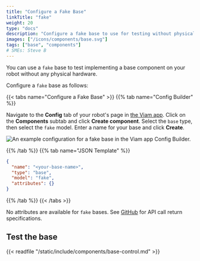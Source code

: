 ```yaml
---
title: "Configure a Fake Base"
linkTitle: "fake"
weight: 20
type: "docs"
description: "Configure a fake base to use for testing without physical hardware."
images: ["/icons/components/base.svg"]
tags: ["base", "components"]
# SMEs: Steve B
---
```


You can use a `fake` base to test implementing a base component on your robot without any physical hardware.

Configure a `fake` base as follows:

{{< tabs name="Configure a Fake Base" >}}
{{% tab name="Config Builder" %}}

Navigate to the **Config** tab of your robot's page in [the Viam app](https://app.viam.com).
Click on the **Components** subtab and click **Create component**.
Select the `base` type, then select the `fake` model.
Enter a name for your base and click **Create**.

![An example configuration for a fake base in the Viam app Config Builder.](/components/base/fake-base-ui-config.png)

{{% /tab %}}
{{% tab name="JSON Template" %}}

```json {class="line-numbers linkable-line-numbers"}
{
  "name": "<your-base-name>",
  "type": "base",
  "model": "fake",
  "attributes": {}
}
```

{{% /tab %}}
{{< /tabs >}}

No attributes are available for `fake` bases.
See [GitHub](https://github.com/viamrobotics/rdk/blob/main/components/base/fake/fake.go) for API call return specifications.

## Test the base

{{< readfile "/static/include/components/base-control.md" >}}
